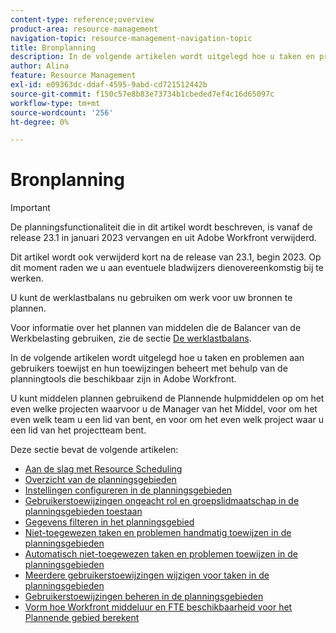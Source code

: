 ```yaml
---
content-type: reference;overview
product-area: resource-management
navigation-topic: resource-management-navigation-topic
title: Bronplanning
description: In de volgende artikelen wordt uitgelegd hoe u taken en problemen aan gebruikers toewijst en hun toewijzingen beheert met behulp van de planningtools die beschikbaar zijn in Adobe Workfront.
author: Alina
feature: Resource Management
exl-id: e09363dc-ddaf-4595-9abd-cd721512442b
source-git-commit: f150c57e8b83e73734b1cbeded7ef4c16d65097c
workflow-type: tm+mt
source-wordcount: '256'
ht-degree: 0%

---
```


# Bronplanning

<!--
(SEE IF THERE ARE STILL ANY LINKS TO THIS:  ****LINKED TO THE PRODUCT FOR RESOURCE SCHEDULING AREAS) </p>
-->

>[!IMPORTANT]
>  
><span class="preview">De planningsfunctionaliteit die in dit artikel wordt beschreven, is vanaf de release 23.1 in januari 2023 vervangen en uit Adobe Workfront verwijderd.   </span>
>  
> <span class="preview"> Dit artikel wordt ook verwijderd kort na de release van 23.1, begin 2023. Op dit moment raden we u aan eventuele bladwijzers dienovereenkomstig bij te werken. </span>
> 
><span class="preview"> U kunt de werklastbalans nu gebruiken om werk voor uw bronnen te plannen. </span>
>  
> <span class="preview">Voor informatie over het plannen van middelen die de Balancer van de Werkbelasting gebruiken, zie de sectie [De werklastbalans](../../resource-mgmt/workload-balancer/workload-balancer.md). </span>
<!--  

>[!CAUTION] 
> 
> 
> <span class="preview">The information in this article refers to the Adobe Workfront's Scheduling tools. The Scheduling areas have been removed from the Preview environment and will be removed from the Production environment in **January 2023**.  </span> 
> <span class="preview"> Instead, you can schedule your resources in the Workload Balancer. </span> 
> 
>* <span class="preview"> For information about scheduling resources using the Workload Balancer, see the section [The Workload Balancer](../../resource-mgmt/workload-balancer/workload-balancer.md).</span> 
> 
>* <span class="preview"> For more information about the deprecation and removal of the Scheduling tools, see [Deprecation of Resource Scheduling tools in Adobe Workfront](../../resource-mgmt/resource-mgmt-overview/deprecate-resource-scheduling.md).</span> 

-->

In de volgende artikelen wordt uitgelegd hoe u taken en problemen aan gebruikers toewijst en hun toewijzingen beheert met behulp van de planningtools die beschikbaar zijn in Adobe Workfront.

U kunt middelen plannen gebruikend de Plannende hulpmiddelen op om het even welke projecten waarvoor u de Manager van het Middel, voor om het even welk team u een lid van bent, en voor om het even welk project waar u een lid van het projectteam bent.

Deze sectie bevat de volgende artikelen:

* [Aan de slag met Resource Scheduling](../../resource-mgmt/resource-scheduling/get-started-resource-scheduling.md)
* [Overzicht van de planningsgebieden](../../resource-mgmt/resource-scheduling/overview-scheduling-areas.md)
* [Instellingen configureren in de planningsgebieden](../../resource-mgmt/resource-scheduling/configure-settings-scheduling-areas.md)
* [Gebruikerstoewijzingen ongeacht rol en groepslidmaatschap in de planningsgebieden toestaan](../../resource-mgmt/resource-scheduling/assignments-regardless-of-role-or-group-scheduling-areas.md)
* [Gegevens filteren in het planningsgebied](../../resource-mgmt/resource-scheduling/filter-scheduling-area.md)
* [Niet-toegewezen taken en problemen handmatig toewijzen in de planningsgebieden](../../resource-mgmt/resource-scheduling/manually-assign-items-scheduling-areas.md)
* [Automatisch niet-toegewezen taken en problemen toewijzen in de planningsgebieden](../../resource-mgmt/resource-scheduling/automatically-assign-items-scheduling-areas.md)
* [Meerdere gebruikerstoewijzingen wijzigen voor taken in de planningsgebieden](../../resource-mgmt/resource-scheduling/modify-multipl-assignments-scheduling-areas.md)
* [Gebruikerstoewijzingen beheren in de planningsgebieden](../../resource-mgmt/resource-scheduling/manage-allocations-scheduling-areas.md)
* [Vorm hoe Workfront middeluur en FTE beschikbaarheid voor het Plannende gebied berekent](../../resource-mgmt/resource-scheduling/calculate-hours-fte-scheduling-area.md)
